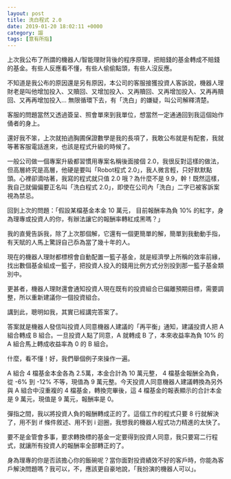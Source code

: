 ```yaml
---
layout: post
title: 洗白程式 2.0
date: 2019-01-20 18:02:11 +0000
category: 謅
tags: [意有所指]
---
```




上次我公布了所謂的機器人/智能理財背後的程序原理，把賠錢的基金轉成不賠錢的基金。有些人反應看不懂，有些人偷偷點頭，有些人沒反應。

不知道是我公布的原因還是另有原因，本公司的客服接獲投資人客訴說，機器人理財老是叫他增加投入、又贖回、又增加投入、又再贖回、又再增加投入、又再再贖回、又再再增加投入… 無限循環下去，有「洗白」的嫌疑，叫公司解釋清楚。

<!--more-->
客服的問題當然又透過簽呈、照會單來到我單位，想當然一定通通回到我這個始作俑者的身上。

還好我不笨，上次就拍過胸圃保證數學是我的長項了，我敢公布就是有配套，我就等著客服電話進來，也該是程式升級的時候了。

一般公司做一個專案升級都習慣用專案名稱後面接個 2.0，我很反對這樣的做法，但高層終究是高層，他硬是要叫「Robot程式 2.0」，我人微言輕，只好默默點頭。心裡卻滴咕著，我寫的程式就只值 2.0 哦？為什麼不是 9.9，幹！既然這樣，我自己就偏偏要正名叫「洗白程式 2.0」，即使在公司內「洗白」二字已被客訴案視為禁忌。

回到上次的問題：「假設某檔基金本金 10 萬元， 目前報酬率為負 10% 的紅字，身為理專或投資人的你，有辦法讓它的報酬率轉紅成黑嗎？」

我的直覺告訴我，除了上次那個解，它還有一個更簡單的解，簡單到我動動手指，有天賦的人馬上驚訝自己忝為當了幾十年的人。

現在的機器人理財都標榜會自動配置一籃子基金，就是經濟學上所稱的效率前緣，找出數個基金組成一籃子，把投資人投入的錢用比例方式分別投到那一籃子基金類別中。

更甚者，機器人理財還會通知投資人現在既有的投資組合已偏離預期目標，需要調整，所以重新建議你一個投資組合。

講到此，聰明如我，其實已經講完答案了。

答案就是機器人發信叫投資人同意機器人建議的「再平衡」通知，建議投資人把 A 組合轉成 B 組合。一旦投資人點了同意，A 就轉成 B 了，本來收益率為負 10% 的 A 組合馬上轉成收益率為 0 的 B 組合。

什麼，看不懂！好，我們舉個例子來操作一遍。

A 組合 4 檔基金本金各為 2.5萬，本金合計為 10 萬元整， 4 檔基金報酬全為負，從 -6% 到 -12% 不等，現值為 9 萬元整。今天投資人同意機器人建議轉換為另外與 A 組合中沒重複的 4 檔基金，轉換完畢後，這 4 檔基金的報表顯示的合計本金是 9 萬元，現值是 9 萬元，報酬率是 0。

彈指之間，我以將投資人負的報酬轉成正的了。這個工作的程式只要 8 行就解決了，用不到 if 條件敘述、用不到 i 迴圈，我想我的機器人程式功力精進的太快了。

要不是金管會多事，要求轉換標的基金一定要得到投資人同意，我只要寫二行程式，就讓所有投資人的報酬率全部轉正的了。

身為理專的你是否該擔心你的飯碗呢？當你面對投資績效不好的客戶時，你能為客戶解決問題嗎？我可以，不，應該更自豪地說，「我扮演的機器人可以」。
